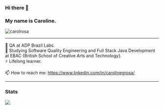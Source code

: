 ### Hi there 👋
### My name is Caroline. 

<p align="left"> <img src="https://komarev.com/ghpvc/?username=carolrosa&label=Profile%20views&color=0e75b6&style=flat" alt="carolrosa" /> </p>

------------

🔭 QA at ADP Brazil Labs. <br>
🌱 Studying Software Quality Engineering and Full Stack Java Development at EBAC {British School of Creative Arts and Technology}. <br>
⚡ Lifelong learner. <br>

📫 How to reach me: https://www.linkedin.com/in/carolinegrosa/

------------

### Stats 
![ ](https://github-profile-summary-cards.vercel.app/api/cards/profile-details?username=carolrosa&theme=nord_bright)


<!--
- 🔭 I’m currently working on ...
- 🌱 I’m currently learning ...
- 👯 I’m looking to collaborate on ...
- 🤔 I’m looking for help with ...
- 💬 Ask me about ...
- 📫 How to reach me: ...
- 😄 Pronouns: ...
- ⚡ Fun fact: ...
-->
